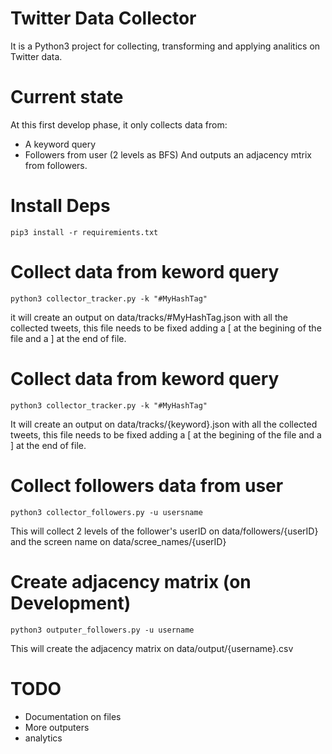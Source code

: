 # Twitter Data Collector
It is a Python3 project for collecting, transforming and applying analitics on Twitter data.

# Current state
At this first develop phase, it only collects data from:
- A keyword query
- Followers from user (2 levels as BFS)
And outputs an adjacency mtrix from followers.

# Install Deps
```
pip3 install -r requiremients.txt
```
# Collect data from keword query
```
python3 collector_tracker.py -k "#MyHashTag"
```
it will create an output on data/tracks/#MyHashTag.json with all the collected tweets, this file needs to be fixed adding a [ at the begining of the file and a ] at the end of file.


# Collect data from keword query
```
python3 collector_tracker.py -k "#MyHashTag"
```

It will create an output on data/tracks/{keyword}.json with all the collected tweets, this file needs to be fixed adding a [ at the begining of the file and a ] at the end of file.

# Collect followers data from user
```
python3 collector_followers.py -u usersname
```
This will collect 2 levels of the follower's userID on data/followers/{userID} and the screen name on data/scree_names/{userID}

# Create adjacency matrix (on Development)
```
python3 outputer_followers.py -u username
```
This will create the adjacency matrix on data/output/{username}.csv

# TODO
- Documentation on files
- More outputers
- analytics